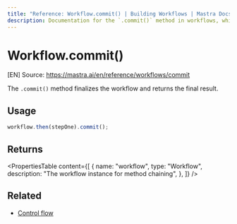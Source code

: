 ```yaml
---
title: "Reference: Workflow.commit() | Building Workflows | Mastra Docs"
description: Documentation for the `.commit()` method in workflows, which finalizes the workflow and returns the final result.
---
```


# Workflow.commit()
[EN] Source: https://mastra.ai/en/reference/workflows/commit

The `.commit()` method finalizes the workflow and returns the final result.

## Usage

```typescript
workflow.then(stepOne).commit();
```

## Returns

<PropertiesTable
  content={[
    {
      name: "workflow",
      type: "Workflow",
      description: "The workflow instance for method chaining",
    },
  ]}
/>

## Related

- [Control flow](../../docs/workflows/control-flow.mdx)


